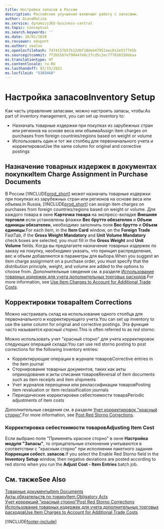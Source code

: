 ```yaml
---
title: Настройка запасов в России
description: Российские улучшения включают работу с запасами.
author: DianaMalina
ms.service: dynamics365-business-central
ms.topic: conceptual
ms.search.keywords: ''
ms.date: 10/01/2020
ms.reviewer: edupont
ms.author: soalex
ms.openlocfilehash: 7474157b5fb12dbf18deb47952aec012e51f745b
ms.sourcegitcommit: ff2b55b7e790447e0c1fcd5c2ec7f7610338ebaa
ms.translationtype: HT
ms.contentlocale: ru-RU
ms.lasthandoff: 02/15/2021
ms.locfileid: "5383468"
---
```

# <a name="inventory-setup"></a><span data-ttu-id="9a442-103">Настройка запасов</span><span class="sxs-lookup"><span data-stu-id="9a442-103">Inventory Setup</span></span>

<span data-ttu-id="9a442-104">Как часть управление запасами, можно настроить запасы, чтобы:</span><span class="sxs-lookup"><span data-stu-id="9a442-104">As part of inventory management, you can set up inventory to:</span></span> 

- <span data-ttu-id="9a442-105">Назначать товарные издержки при покупках из зарубежных стран или регионов на основе веса или объема</span><span class="sxs-lookup"><span data-stu-id="9a442-105">Assign item charges on purchases from foreign countries/regions based on weight or volume</span></span>
- <span data-ttu-id="9a442-106">Использовать один и тот же столбец для первоначального учета и корректировок</span><span class="sxs-lookup"><span data-stu-id="9a442-106">Use the same column for original and corrective postings</span></span>

## <a name="item-charge-assignment-in-purchase-documents"></a><span data-ttu-id="9a442-107">Назначение товарных издержек в документах покупки</span><span class="sxs-lookup"><span data-stu-id="9a442-107">Item Charge Assignment in Purchase Documents</span></span>

<span data-ttu-id="9a442-108">В России [!INCLUDE[prod_short](../../includes/prod_short.md)] может назначать товарные издержки при покупках из зарубежных стран или регионов на основе веса или объема.</span><span class="sxs-lookup"><span data-stu-id="9a442-108">In Russia, [!INCLUDE[prod_short](../../includes/prod_short.md)] can assign item charges on purchases from foreign countries/regions based on weight or volume.</span></span> <span data-ttu-id="9a442-109">Для каждого товара в окне **Карточка товара** на экспресс-вкладке **Внешняя торговля** если установлены флажки **Вес брутто обязателен** и **Объем единицы обязателен**, необходимо заполнить поля **Вес брутто** и **Объем единицы**.</span><span class="sxs-lookup"><span data-stu-id="9a442-109">For each item, in the **Item Card** window, on the **Foreign Trade** FastTab, if the **Gross Weight Mandatory** and **Unit Volume Mandatory** check boxes are selected, you must fill in the **Gross Weight** and **Unit Volume** fields.</span></span> <span data-ttu-id="9a442-110">Когда вы предлагаете назначение товарных издержек по заказу на покупку, необходимо указать, что принцип распределения, вес и объем добавляются в параметры для выбора.</span><span class="sxs-lookup"><span data-stu-id="9a442-110">When you suggest an item charge assignment on a purchase order, you must specify that the distribution principle, weight, and volume are added to the options to choose from.</span></span> <span data-ttu-id="9a442-111">Дополнительные сведения см. в разделе [Использование товарных издержек для учета дополнительных торговых расходов](../../payables-how-assign-item-charges.md).</span><span class="sxs-lookup"><span data-stu-id="9a442-111">For more information, see [Use Item Charges to Account for Additional Trade Costs](../../payables-how-assign-item-charges.md).</span></span>

## <a name="item-corrections"></a><span data-ttu-id="9a442-112">Корректировки товара</span><span class="sxs-lookup"><span data-stu-id="9a442-112">Item Corrections</span></span>

<span data-ttu-id="9a442-113">Можно настраивать склад на использование одного столбца для первоначального и корректирующего учета.</span><span class="sxs-lookup"><span data-stu-id="9a442-113">You can set up inventory to use the same column for original and corrective postings.</span></span> <span data-ttu-id="9a442-114">Эта функция часто называется *красный сторно*.</span><span class="sxs-lookup"><span data-stu-id="9a442-114">This is often referred to as *red storno*.</span></span>

<span data-ttu-id="9a442-115">Можно использовать учет "красный сторно" для учета корректировок следующих операций склада:</span><span class="sxs-lookup"><span data-stu-id="9a442-115">You can use red storno posting to post corrections for the following inventory entries:</span></span>

- <span data-ttu-id="9a442-116">Корректирующие операции в журнале товаров</span><span class="sxs-lookup"><span data-stu-id="9a442-116">Corrective entries in the item journal</span></span>
- <span data-ttu-id="9a442-117">Сторнирование товарных документов, таких как акты оприходования и акты списания товаров</span><span class="sxs-lookup"><span data-stu-id="9a442-117">Reversal of item documents such as item receipts and item shipments</span></span>
- <span data-ttu-id="9a442-118">Учет журналов переоценки или реклассификации товаров</span><span class="sxs-lookup"><span data-stu-id="9a442-118">Posting item revaluation or item reclassification journals</span></span>
- <span data-ttu-id="9a442-119">Периодические корректировки себестоимости товара</span><span class="sxs-lookup"><span data-stu-id="9a442-119">Periodic adjustments of item costs</span></span>

<span data-ttu-id="9a442-120">Дополнительные сведения см. в разделе [Учет корректировок "красный сторно"](How-to-Post-Red-Storno-Corrections.md).</span><span class="sxs-lookup"><span data-stu-id="9a442-120">For more information, see [Post Red Storno Corrections](How-to-Post-Red-Storno-Corrections.md).</span></span>

### <a name="adjusting-item-cost"></a><span data-ttu-id="9a442-121">Корректировка себестоимости товаров</span><span class="sxs-lookup"><span data-stu-id="9a442-121">Adjusting Item Cost</span></span>

<span data-ttu-id="9a442-122">Если выбрано поле "Применять красное сторно" в окне **Настройка модуля "Запасы"**, то отрицательные отклонения учитываются в соответствии с "красным сторно" при исполнении пакетного задания **Коррекция себест. запасов**.</span><span class="sxs-lookup"><span data-stu-id="9a442-122">If you select the Enable Red Storno field in the **Inventory Setup** window, then negative deviations are posted according to red storno when you run the **Adjust Cost - Item Entries** batch job.</span></span>

## <a name="see-also"></a><span data-ttu-id="9a442-123">См. также</span><span class="sxs-lookup"><span data-stu-id="9a442-123">See Also</span></span>

[<span data-ttu-id="9a442-124">Товарные документы</span><span class="sxs-lookup"><span data-stu-id="9a442-124">Item Documents</span></span>](Item-Documents.md)  
[<span data-ttu-id="9a442-125">Акты обязательств по товару</span><span class="sxs-lookup"><span data-stu-id="9a442-125">Item Obligatory Acts</span></span>](Item-Obligatory-Acts.md)  
[<span data-ttu-id="9a442-126">Учет коррекций "красный сторно"</span><span class="sxs-lookup"><span data-stu-id="9a442-126">Post Red Storno Corrections</span></span>](How-to-Post-Red-Storno-Corrections.md)  
[<span data-ttu-id="9a442-127">Использование товарных издержек для учета дополнительных торговых расходов</span><span class="sxs-lookup"><span data-stu-id="9a442-127">Use Item Charges to Account for Additional Trade Costs</span></span>](../../payables-how-assign-item-charges.md)  


[!INCLUDE[footer-include](../../includes/footer-banner.md)]